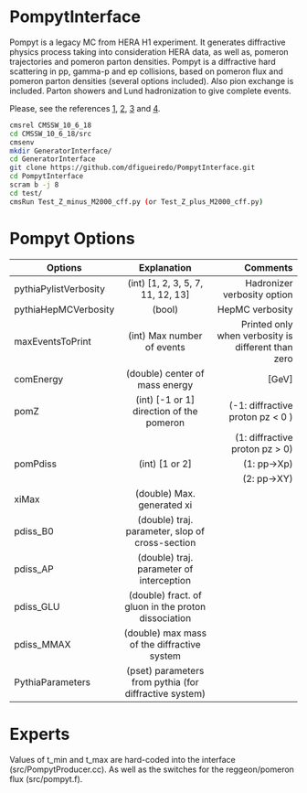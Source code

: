 # PompytInterface

Pompyt is a legacy MC from HERA H1 experiment. It generates diffractive physics process taking into consideration HERA data, as well as, pomeron trajectories and pomeron parton densities.
Pompyt is a diffractive hard scattering in pp, gamma-p and ep collisions, based on pomeron flux and pomeron parton densities (several options included). Also pion exchange is included. Parton showers and Lund hadronization to give complete events. 

Please, see the references [1](https://arxiv.org/pdf/hep-ph/9809374.pdf), [2](https://inspirehep.net/literature/361297), [3](https://cds.cern.ch/record/1379834?ln=pt) and [4](https://arxiv.org/pdf/hep-ph/9808486.pdf).

```bash
cmsrel CMSSW_10_6_18
cd CMSSW_10_6_18/src
cmsenv
mkdir GeneratorInterface/
cd GeneratorInterface
git clone https://github.com/dfigueiredo/PompytInterface.git
cd PompytInterface
scram b -j 8
cd test/
cmsRun Test_Z_minus_M2000_cff.py (or Test_Z_plus_M2000_cff.py)
```

# Pompyt Options

| Options       | Explanation | Comments |
| ------------- |:-------------:|-------------:|
| pythiaPylistVerbosity | (int) [1, 2, 3, 5, 7, 11, 12, 13] | Hadronizer verbosity option |
| pythiaHepMCVerbosity | (bool) | HepMC verbosity |
| maxEventsToPrint | (int) Max number of events | Printed only when verbosity is different than zero |
| comEnergy | (double) center of mass energy  | [GeV] |
| pomZ | (int) [-1 or 1] direction of the pomeron  | (-1: diffractive proton pz < 0 ) |
|  |  | (1: diffractive proton pz > 0) |
| pomPdiss | (int) [1 or 2] | (1: pp->Xp) |
|  | | (2: pp->XY) |
| xiMax | (double) Max. generated xi |  |
| pdiss_B0 | (double) traj. parameter, slop of cross-section |  |
| pdiss_AP | (double) traj. parameter of interception |  |
| pdiss_GLU | (double) fract. of gluon in the proton dissociation |  |
| pdiss_MMAX | (double) max mass of the diffractive system |  |
| PythiaParameters | (pset) parameters from pythia (for diffractive system) |  |

# Experts

Values of t_min and t_max are hard-coded into the interface (src/PompytProducer.cc). As well as the switches for the reggeon/pomeron flux (src/pompyt.f).

